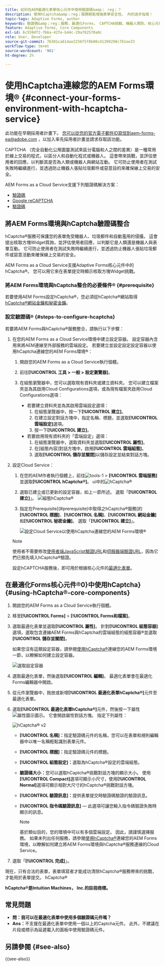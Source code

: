 ```yaml
---
title: 如何在AEM最適化表單核心元件中使用驗證碼&amp； reg；？
description: 使用hCaptcha&amp；reg；服務輕鬆增強表單安全性。 內的逐步指南！
topic-tags: Adaptive Forms, author
keywords: 驗證碼&amp；reg；服務，最適化Forms， CAPTCHA挑戰，機器人預防，核心元件，表單提交安全性，表單垃圾郵件預防
feature: Adaptive Forms, Core Components
exl-id: 6c559df2-7b6a-42fe-b44c-29a782570a0c
role: User, Developer
source-git-commit: 76301ca614ae2256f5f8b00c41399298c761ee33
workflow-type: tm+mt
source-wordcount: '961'
ht-degree: 2%

---
```


# 使用hCaptcha連線您的AEM Forms環境® {#connect-your-forms-environment-with-hcaptcha-service}

<span class="preview">此功能在早期採用者計畫下。 您可以從您的官方電子郵件ID寫信到aem-forms-ea@adobe.com ，以加入率先採用者計畫並請求存取該功能。</span>

CAPTCHA （完全自動化公用圖靈測試來區分電腦和人之間的差異）是一種常用於線上交易的程式，以區分人和自動化程式或機器人。 這會帶來挑戰，並評估使用者的回應，以判斷其是否為人類或機器人與網站互動。 它可防止使用者在測試失敗時繼續進行，並透過防止機器人張貼垃圾郵件或惡意目的來確保線上交易的安全。

AEM Forms as a Cloud Service支援下列驗證碼解決方案：
* [驗證碼](#integrate-aem-forms-environment-with-hcaptcha-captcha)
* [Google reCAPTCHA](/help/forms/captcha-adaptive-forms-core-components.md)
* [驗證碼](/help/forms/integrate-adaptive-forms-hcaptcha-core-components.md)

## 將AEM Forms環境與hCaptcha驗證碼整合

hCaptcha®服務可保護您的表單免受機器人、垃圾郵件和自動濫用的侵擾。 這會提出核取方塊Widget質詢，並評估使用者回應，以判斷它是人類還是機器人與表單互動。 它可防止使用者在測試失敗時繼續進行，並透過防止機器人張貼垃圾郵件或惡意活動來確保線上交易的安全。

AEM Forms as a Cloud Service支援Adaptive Forms核心元件中的hCaptcha®。 您可以用它來在表單提交時顯示核取方塊Widget挑戰。

<!-- ![hCaptcha&reg;](assets/hCaptcha&reg;-challenge.png)-->


### 將AEM Forms環境與hCaptcha整合的必要條件® {#prerequisite}

若要使用AEM Forms設定hCaptcha®，您必須從hCaptcha®網站取得[hCaptcha®網站金鑰和秘密金鑰](https://docs.hcaptcha.com/switch/#get-your-hcaptcha-sitekey-and-secret-key)。

### 設定驗證碼® {#steps-to-configure-hcaptcha}

若要將AEM Forms與hCaptcha®服務整合，請執行以下步驟：

1. 在您的AEM Forms as a Cloud Service環境中建立設定容器。 設定容器內含用來將AEM連線至外部服務的雲端設定。 若要建立並設定設定設定容器以使用hCaptcha連線您的AEM Forms環境®：
   1. 開啟您的AEM Forms as a Cloud Service執行個體。
   1. 前往&#x200B;**[!UICONTROL 工具 > 一般 > 設定瀏覽器]**。
   1. 在組態瀏覽器中，您可以選取現有資料夾或建立資料夾。 您可以建立檔案夾並為其啟用Cloud Configurations選項，或為現有檔案夾啟用Cloud Configurations選項：

      * 若要建立資料夾並為其啟用雲端設定選項：
         1. 在組態瀏覽器中，按一下&#x200B;**[!UICONTROL 建立]**。
         1. 在建立設定對話方塊中，指定名稱、標題，並選取&#x200B;**[!UICONTROL 雲端設定]**&#x200B;選項。
         1. 按一下&#x200B;**[!UICONTROL 建立]**。
      * 若要啟用現有資料夾的「雲端設定」選項：
         1. 在組態瀏覽器中，選取資料夾並選取&#x200B;**[!UICONTROL 屬性]**。
         1. 在[組態內容]對話方塊中，啟用&#x200B;**[!UICONTROL 雲端組態]**。
         1. 選取&#x200B;**[!UICONTROL 儲存並關閉]**&#x200B;以儲存設定並結束對話方塊。

1. 設定Cloud Service：
   1. 在您的AEM作者執行個體上，前往![tools-1](assets/tools-1.png) > **[!UICONTROL 雲端服務]**&#x200B;並選取&#x200B;**[!UICONTROL hCaptcha®]**。
      ui中的![hCaptcha®](assets/hcaptcha-in-ui.png)
   1. 選取已建立或已更新的設定容器，如上一節所述。 選取「**[!UICONTROL 建立]**」。
      ![組態hCaptcha®](assets/config-hcaptcha.png)
   1. 指定在Prerequisite](#prerequisite)中取得之hCaptcha®服務[的&#x200B;**[!UICONTROL 標題]**、**[!UICONTROL 名稱]**、**[!UICONTROL 網站金鑰]**&#x200B;和&#x200B;**[!UICONTROL 秘密金鑰]**。 選取「**[!UICONTROL 建立]**」。

      ![設定Cloud Service以使用hCaptcha連線您的AEM Forms環境®](assets/create-hcaptcha-config.png)

   >[!NOTE]
   > 使用者不需要修改[使用者端JavaScript驗證URL](https://docs.hcaptcha.com/#add-the-hcaptcha-widget-to-your-webpage)和[伺服器端驗證URL](https://docs.hcaptcha.com/#verify-the-user-response-server-side)，因為它們已預先填入hCaptcha®驗證。

   設定hCAPTCHA服務後，即可用於根據核心元件的[最適化表單](https://experienceleague.adobe.com/en/docs/experience-manager-core-components/using/adaptive-forms/introduction)。

## 在最適化Forms核心元件®0}中使用hCaptcha}{#using-hCaptcha®-core-components}

1. 開啟您的AEM Forms as a Cloud Service執行個體。
1. 移至&#x200B;**[!UICONTROL Forms]** > **[!UICONTROL Forms和檔案]**。
1. 選取最適化表單並選取&#x200B;**[!UICONTROL 屬性]**。 針對&#x200B;**[!UICONTROL 組態容器]**&#x200B;選項，選取包含連線AEM Forms與hCaptcha的雲端組態的組態容器®並選取&#x200B;**[!UICONTROL 儲存並關閉]**。

   如果您沒有這類設定容器，請參閱[使用hCaptcha®](#connect-your-forms-environment-with-hcaptcha-service)連線您的AEM Forms環境一節，以瞭解如何建立設定容器。

   ![選取設定容器](/help/forms/assets/captcha-properties.png)

1. 選取最適化表單，然後選取&#x200B;**[!UICONTROL 編輯]**。 最適化表單會在最適化Forms編輯器中開啟。
1. 從元件瀏覽器中，拖放或新增&#x200B;**[!UICONTROL 最適化表單hCaptcha®]**&#x200B;元件至最適化表單。
1. 選取&#x200B;**[!UICONTROL 最適化表單hCaptcha®]**&#x200B;元件，然後按一下屬性![屬性圖示](assets/configure-icon.svg)圖示。 它會開啟屬性對話方塊。 指定下列屬性：

   ![hCaptcha® v2](assets/config-hcaptcha-v2.png)

   * **[!UICONTROL 名稱]：**&#x200B;指定驗證碼元件的名稱，您可以在表單和規則編輯器中以唯一名稱輕鬆識別表單元件。
   * **[!UICONTROL 標題]：**&#x200B;指定驗證碼元件的標題。
   * **[!UICONTROL 組態設定]：**&#x200B;選取為hCaptcha®設定的雲端組態。
   * **驗證碼大小：**&#x200B;您可以選取hCaptcha®挑戰對話方塊的顯示大小。 使用&#x200B;**[!UICONTROL Compact]**&#x200B;選項可顯示小尺寸，使用&#x200B;**[!UICONTROL Normal]**&#x200B;選項可顯示相對大尺寸的hCaptcha®挑戰對話方塊。<!-- or **[!UICONTROL Invisible]** to validate hCaptcha&reg; without explicitly rendering the checkbox widget on the user interface. -->
   * **[!UICONTROL 驗證訊息]：**&#x200B;提供表單提交時驗證碼驗證的驗證訊息。
   * **[!UICONTROL 指令碼驗證訊息]** — 此選項可讓您輸入指令碼驗證失敗時顯示的訊息。

     >[!NOTE]
     >基於類似目的，您的環境中可以有多個雲端設定。 因此，請謹慎選擇服務。 如果未列出任何服務，請參閱[使用hCaptcha®](#connect-your-forms-environment-with-hcaptcha-service)連線您的AEM Forms環境，以瞭解如何建立將AEM Forms環境與hCaptcha®服務連線的Cloud Service。

   <!--* **Error Message:** Provide the error message to display to the user when the Captcha submission fails.-->

1. 選取「**[!UICONTROL 完成]**」。


現在，只有合法的表單，表單填寫者才能成功清除hCaptcha®服務帶來的挑戰，才能用於表單提交。 hCaptcha®

**hCaptcha®是Intuition Machines， Inc.的註冊商標。**


## 常見問題

* **問：我可以在最適化表單中使用多個驗證碼元件嗎？**
* **Ans：**&#x200B;不支援在最適化表單中使用一個以上的Captcha元件。 此外，不建議在片段或標示為延遲載入的面板中使用驗證碼元件。

## 另請參閱 {#see-also}

{{see-also}}
